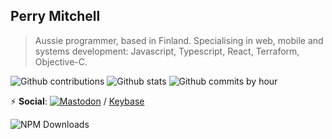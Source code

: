 ## Perry Mitchell

> Aussie programmer, based in Finland. Specialising in web, mobile and systems development: Javascript, Typescript, React, Terraform, Objective-C.

![Github contributions](http://github-profile-summary-cards.vercel.app/api/cards/profile-details?username=perry-mitchell&theme=rose_pine) 
![Github stats](http://github-profile-summary-cards.vercel.app/api/cards/stats?username=perry-mitchell&theme=rose_pine) ![Github commits by hour](http://github-profile-summary-cards.vercel.app/api/cards/productive-time?username=perry-mitchell&theme=rose_pine&utcOffset=8) 

:zap: **Social**: <a rel="me" href="https://infosec.exchange/@perry_mitchell"><img src="https://img.shields.io/badge/-MASTODON-%232B90D9?style=for-the-badge&logo=mastodon&logoColor=white" alt="Mastodon" /></a> / [Keybase](https://keybase.io/perrymitchell)

![NPM Downloads](https://img.shields.io/npm-stat/dm/perrymitchell?style=flat-square&logo=npm&color=%2377DD77)
